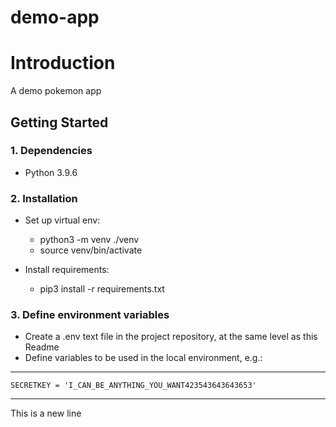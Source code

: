 # demo-app

# Introduction 
A demo pokemon app

## Getting Started
### 1. Dependencies
* Python 3.9.6

### 2. Installation

* Set up virtual env:
    * python3 -m venv ./venv
    * source venv/bin/activate


* Install requirements:
    * pip3 install -r requirements.txt

### 3. Define environment variables

* Create a .env text file in the project repository, at the same level as this Readme
* Define variables to be used in the local environment, e.g.:

---

    SECRETKEY = 'I_CAN_BE_ANYTHING_YOU_WANT423543643643653'

---

This is a new line
